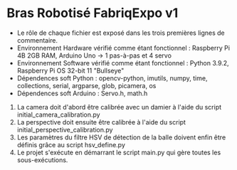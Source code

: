 # Bras Robotisé FabriqExpo v1
- Le rôle de chaque fichier est exposé dans les trois premières lignes de commentaire.
- Environnement Hardware vérifié comme étant fonctionnel : Raspberry Pi 4B 2GB RAM, Arduino Uno -> 1 pas-à-pas et 4 servo
- Environnement Software vérifié comme étant fonctionnel : Python 3.9.2, Raspberry Pi OS 32-bit 11 "Bullseye"
- Dépendences soft Python : opencv-python, imutils, numpy, time, collections, serial, argparse, glob, picamera, os
- Dépendences soft Arduino : Servo.h, math.h

1. La camera doit d'abord être calibrée avec un damier à l'aide du script initial_camera_calibration.py
2. La perspective doit ensuite être calibrée à l'aide du script initial_perspective_calibration.py
3. Les paramètres du filtre HSV de détection de la balle doivent enfin être définis grâce au script hsv_define.py
4. Le projet s'exécute en démarrant le script main.py qui gère toutes les sous-exécutions.

